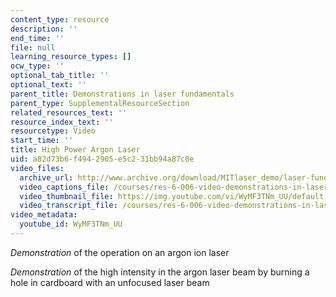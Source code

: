 ```yaml
---
content_type: resource
description: ''
end_time: ''
file: null
learning_resource_types: []
ocw_type: ''
optional_tab_title: ''
optional_text: ''
parent_title: Demonstrations in laser fundamentals
parent_type: SupplementalResourceSection
related_resources_text: ''
resource_index_text: ''
resourcetype: Video
start_time: ''
title: High Power Argon Laser
uid: a82d73b6-f494-2905-e5c2-31bb94a87c0e
video_files:
  archive_url: http://www.archive.org/download/MITlaser_demo/laser-fund-demo-10_300k.mp4
  video_captions_file: /courses/res-6-006-video-demonstrations-in-lasers-and-optics-spring-2008/f03ea47c621b5223aac33544df726015_WyMF3TNm_UU.vtt
  video_thumbnail_file: https://img.youtube.com/vi/WyMF3TNm_UU/default.jpg
  video_transcript_file: /courses/res-6-006-video-demonstrations-in-lasers-and-optics-spring-2008/eb613ad9177c75a7d944aba00d401b40_WyMF3TNm_UU.pdf
video_metadata:
  youtube_id: WyMF3TNm_UU
---
```


_Demonstration_ of the operation on an argon ion laser

_Demonstration_ of the high intensity in the argon laser beam by burning a hole in cardboard with an unfocused laser beam



